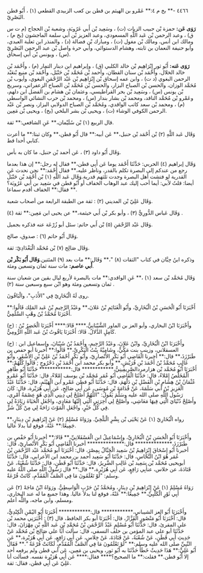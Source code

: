 ٤٤٦٦ -** بخ م ٤:** عَمْرو بن الهيثم بن قطن بن كعب الزبيدي القطعي (١) ، أَبُو قطن البَصْرِيّ.

**رَوَى عَن:** حمزة بْن حبيب الزيات (ت) ، وسَعِيد بْن أَبي عَرُوبَة، وشعبة بْن الحجاج (م ت س ق) ، وعبد الرحمن بْن عَبد اللَّهِ المسعودي، وعبد العزيز بْن أَبي سلمة الماجشون (بخ م) ، ومالك ابن أنس، ومالك بْن مغول (ت) ، ومبارك بْن فضالة (د) ، والمنذر ابن ثعلبة العبدي، وأبو حنيفة النعمان بن ثابته، وهشام الدستوائي، وأبي حرة واصل بْن عبد الرحمن البَصْرِيّ (س) ، ويونس بْن أَبي إسحاق.

**رَوَى عَنه:** أَبُو ثور إِبْرَاهِيم بْن خالد الكلبي (ق) ، وإبراهيم ابن دينار التمار (م) ، وأَحْمَد بْن خالد الخلال، وأَحْمَد بْن سنان القطان، وأحمد بْن مُحَمَّد بْن حَنْبَل، وأَحْمَد بْن منيع بْنعَبْد الرحمن البغوي (د ت) ، وابن عمه إسحاق بْن إِبْرَاهِيم بْن عَبْد الرَّحْمَنِ البغوي، وأيوب بْن مُحَمَّد الوزان، والحسن بْن الصباح البزار، والحسن بْن مُحَمَّد بْن الصباح الزعفراني، وسريج بْن يونس (س) ، وسَعِيد بْن بحر القراطيسي، وعثمان بْن هشام بن الفضل ابن دلهم، وعَمْرو بْن مُحَمَّد الناقد، ومحمد بْن بشار بندار (س) ، ومحمد بْن حرب النشائي الواسطي (م) ، ومحمد بْن سعد كاتب الواقدي، ومُحَمَّد بْن الصباح الدولابي البزاز، ونصر بْن عَبْد الرحمن الكوفي الوشاء (ت) ، ويحيى بْن بشر البلخي (بخ) ، ويحيى بْن مَعِين.

قال الربيع (١) بْن سُلَيْمان،** عَنِ الشافعي:** ثقة.

وَقَال عَبد اللَّهِ (٢) بْن أَحْمَد بْن حنبل،** عَن أبيه:** قال أَبُو قطن،** وكان ثبتا:** ما أعرت كتابي أحدا قط.

وَقَال أَبُو داود (٣) ، عَن أحمد بْن حنبل، ما كان به بأس.

وَقَال إبراهيم (٤) الحربي: حَدَّثَنَا أَحْمَد يوما عَن أَبِي قطن،** فقال له رجل:** إن هذا بعدما رجع من عندكم إلى البصرة تكلم بالقدر، وناظر عليه،** فقال أَحْمَد:** نحن نحدث عَنِ القدرية لو فتشت أهل البصرة وجدت ثلثهم قدرية.وَقَال عَبد اللَّهِ (١) بْن أَحْمَد بْن حَنْبَل أيضا: قلتُ لأبي: أيما أحب إليك عبد الوهاب الخفاف أو أَبُو قطن في سَعِيد بن أَبي عَرُوبَة؟** فقال:** الخفاف أقدم سماعا.

وَقَال عَلِيّ بْن المديني (٢) : ثقة من الطبقة الرابعة من أصحاب شعبة.

وَقَال عَباس الدُّورِيُّ (٣) ، وأبو بكر بْن أَبي خيثمة،** عن يحيى ابن مَعِين:** ثقة (٤) .

وَقَال عَبْد الرَّحْمَنِ (٥) بْن أَبي حاتم: سئل أبو زُرْعَة عنه فذكره بجميل.

وَقَال أَبُو حاتم (٦) : صدوق، صالح.

وَقَال صَالِح (٧) بْن مُحَمَّد الْبَغْدَادِيّ: ثقة.

وذكره ابنُ حِبَّان في كتاب "الثقات (٨) "،** وَقَال:** مات بعد (٩) المئتين.**وَقَال أَبُو بَكْر بْن أَبي عاصم:** مات سنة ثمان وتسعين ومئة.

وَقَال مُحَمَّد بْن سعد (١) ،** عَنِ الواقدي:** مات بالبصرة لأربع ليال بقين من شعبان سنة ثمان وتسعين ومئة وهو ابْن سبع وسبعين سنة (٢) .

روى لَهُ الْبُخَارِيّ فِي "الأَدَبِ"، والْبَاقُونَ.

أَخْبَرَنَا أَبُو الْحَسَنِ بْنُ الْبُخَارِيِّ، وأَبُو الْغَنَائِمِ بْنُ عَلانَ،** وعَبْدُ الرَّحِيمِ بْنُ عَبد المَلِك قَالُوا:** أَخْبَرَنَا مُحَمَّدُ بْنُ وهْبٍ السَّلَمِيُّ.

(ح) : وأَخْبَرَنَا ابْنُ البخاري، وأبو العز بن الماور الشَّيْبَانِيُّ،**** قَالا:**** أَخْبَرَنَا الْخَضِرُ بْنُ كَامِلٍ الدَّلالُ. قَالا: أَخْبَرَنَا يَاقُوتُ بْنُ عَبد اللَّهِ الرُّومِيُّ.

(ح) : وأَخْبَرَنَا ابْنُ الْبُخَارِيِّ، وابْنُ عَلانَ، وعَبْدُ الرَّحِيمِ، وأَحْمَدُ بْنُ شَيْبَانَ، وإسماعيل ابن العسقلاني، وزينب بنت مَكِّيٍّ، وشَامِيَّةُ بِنْتُ الْبَكْرِيِّ،** قَالُوا:** أخبرنا أبو حفص بن طَبَرْزَذَ،** قال:** أخبرنا الْقَاضِي أَبُو بَكْرٍ الأَنْصارِيّ، وأَبُو بَكْرٍ أَحْمَدُ بْنُ عَلِيِّ بْنِ الأَشْقَرِ، وأَبُو غَالِبٍ مُحَمَّدُ بْنُ أَحْمَدَ بْنِ قُرَيْشٍ،** وأبو بكر محمد ابن أَحْمَدَ بْنِ دَحْرُوجٍ ; قَالُوا كُلُّهُمْ:** أَخْبَرَنَا أَبُو مُحَمَّد بْن هزارمردالصَّرِيفِينِيُّ،************ قال:************ حَدَّثَنَا أَبُو طَاهِرٍ الْمُخَلِّصُ إِمْلاءً، قال: حَدَّثَنَا الْقَاضِي أَبُو عُمَر مُحَمَّد بْن يوسف إِمْلاءً، قال: حَدَّثَنَا أَبُو عَمْرو عُثْمَانُ بْنُ هِشَامِ بْنِ الْفَضْلِ بْنِ دَلْهَمَ، قال: حَدَّثَنَا أَبُو قطن عَمْرو ابن الْهَيْثَمِ، قال: حَدَّثَنَا عَبْدُ الْعَزِيزِ بْنُ أَبي سَلَمَةَ، عَنْ قُدَامَةَ بْنِ مُوسَى، عَن أَبِي صَالِحٍ، عَن أَبِي هُرَيْرة، قال: كَانَ رَسُول اللَّهِ صلى الله عليه وسَلَّمَ يَقُولُ: "اللَّهُمَّ أَصْلِحْ لِي دِينِي الَّذِي هُوَ عِصْمَةُ أَمْرِي، وأَصْلِحْ دُنْيَايَ الَّتِي فِيهَا مَعَاشِي، وأَصْلِحْ لِي آخِرَتِي الَّتِي إِلَيْهَا مَعَادِي، واجْعَلِ الْحَيَاةَ زِيَادَةً لِي فِي كُلِّ خَيْرٍ، واجْعَلِ الْمَوْتَ رَاحَةً لِي مِنْ كُلِّ شَرٍّ.

رواه الْبُخَارِيّ (١) عَنْ يَحْيَى بْن بِشْرٍ الْبَلْخِيِّ. ورَوَاهُ مُسْلِمٌ (٢) عَنْ إِبْرَاهِيمَ بْنِ دِينَارٍ،** جَمِيعًا:** عَنْهُ، فوقع لنا بدلا عاليا.

وأَخْبَرَنَا أَبُو الْحَسَنِ بْنُ الْبُخَارِيِّ، وإِسْمَاعِيلُ ابن الْعَسْقَلانِيِّ،** قَالا:** أخبرنا أَبُو حَفْصٍ بن طَبَرْزَذَ،************** قال:************** أخبرنا الْقَاضِي أَبُو بَكْرٍ الأَنْصارِيّ، قال: أخبرنا أَبُو إِسْحَاقَ إِبْرَاهِيمُ بْنُ سَعِيد الْحَبَّالُ بِمِصْرَ، قال: أَخْبَرَنَا أبو مُحَمَّد عَبْد الرَّحْمَنِ بْنُ عُمَر هُوَ ابْنُ النَّحَّاسِ، قال: حَدَّثَنَا أَبُو سَعِيد أحمد بن محمد ابن الأعرابي، قال: حَدَّثَنَا أبويحيى مُحَمَّد بْن سَعِيد بْن غَالِب الضَّرِيرُ، قال: حَدَّثَنَا أَبُو قَطَنٍ، قال: حَدَّثَنَا شُعْبَةُ، عَنْ قَتَادَةَ، عن خلاس، عنأَبِي رَافِعٍ، عَن أَبِي هُرَيْرة،** قال:** قال رَسُولُ اللَّهِ صلى اللَّهُ عليه وسلم: "لَوْ تَعْلَمُونَ مَا فِي الصَّفِّ الْمُقَدَّمِ، كَانَتْ قُرْعَةٌ.

رَوَاهُ مُسْلِمٌ (١) عَنْ إِبْرَاهِيمَ بْنِ دِينَارٍ، ومُحَمَّدُ بْنُ حَرْبٍ الْوَاسِطِيُّ. ورَوَاهُ ابْنُ مَاجَهْ (٢) عَن أَبِي ثَوْرٍ الْكَلْبِيِّ،** جَمِيعًا:** عَنْهُ، فوقع لنا بدلا عاليا. وهذا جميع ما له عند البخاري، ومسلم، وابن ماجه، واللَّه أعلم.

وأَخْبَرَنَا أَبُو العز الشيباني،************ قال:************ أَخْبَرَنَا أَبُو اليُمْنِ الْكِنْدِيُّ، قال: أَخْبَرَنَا أَبُو مَنْصُورٍ الْقَزَّازُ، قال: أَخْبَرَنَا أبو بكر الحافظ، قال (٣) : أَخْبَرَنِي محمد بْن علي المقرئ، قال: حَدَّثَنَا أَبُو مُسْلِمٍ عَبْدُ الرَّحْمَنِ بْنُ مُحَمَّدِ بْنِ عَبد اللَّهِ بْنِ مِهْرَانَ، قال: حَدَّثَنَا أبو علي عبد المؤمن بن خلف النسفي، قال: سألت أَبَا علي صَالِح بْن مُحَمَّد عَنْ حَدِيثِ أَبِي قَطَنٍ، عَنْ شُعْبَةُ، عَنْ قَتَادَةَ، عَنْ خِلاسٍ، عَن أَبِي رَافِعٍ، عَن أَبِي هُرَيْرة،** عَنِ النَّبِيِّ صلى الله عليه وسلم:** "لَوْ تَعْلَمُونَ مَا فِي الصَّفِّ الْمُقَدَّمِ، لَكَانَتْ قُرْعَةٌ ".** فَقَالَ أَبُو عَلِيٍّ:** هَذَا حَدِيثٌ خَطَأٌ حَدَّثَنَا به أَبُو ثور، ويحيى بن مَعِين، عَن أبي قطن ولم يرفعه أحد إلا أَبُو قطن.** فقلت:** ما الصحيح؟**** فقال:**** عَن أَبِي هُرَيْرة نفسه. فسألت أبا عَلِيّ عَن أَبِي قطن، فقال: ثقة.